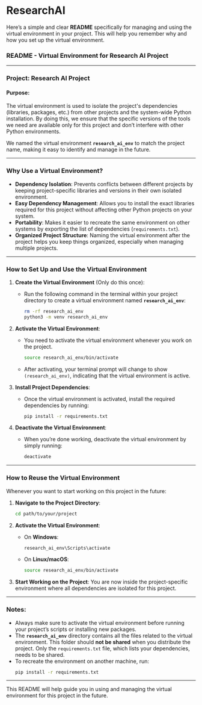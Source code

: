 # ResearchAI


Here’s a simple and clear **README** specifically for managing and using the virtual environment in your project. This will help you remember why and how you set up the virtual environment.

### **README - Virtual Environment for Research AI Project**

---

### Project: **Research AI Project**

#### Purpose:
The virtual environment is used to isolate the project's dependencies (libraries, packages, etc.) from other projects and the system-wide Python installation. By doing this, we ensure that the specific versions of the tools we need are available only for this project and don’t interfere with other Python environments.

We named the virtual environment **`research_ai_env`** to match the project name, making it easy to identify and manage in the future.

---

### Why Use a Virtual Environment?

- **Dependency Isolation**: Prevents conflicts between different projects by keeping project-specific libraries and versions in their own isolated environment.
- **Easy Dependency Management**: Allows you to install the exact libraries required for this project without affecting other Python projects on your system.
- **Portability**: Makes it easier to recreate the same environment on other systems by exporting the list of dependencies (`requirements.txt`).
- **Organized Project Structure**: Naming the virtual environment after the project helps you keep things organized, especially when managing multiple projects.

---

### How to Set Up and Use the Virtual Environment

1. **Create the Virtual Environment** (Only do this once):
   - Run the following command in the terminal within your project directory to create a virtual environment named **`research_ai_env`**:
     ```bash
     rm -rf research_ai_env
     python3 -m venv research_ai_env
     ```

2. **Activate the Virtual Environment**:
   - You need to activate the virtual environment whenever you work on the project.

     ```bash
     source research_ai_env/bin/activate
     ```

   - After activating, your terminal prompt will change to show `(research_ai_env)`, indicating that the virtual environment is active.

3. **Install Project Dependencies**:
   - Once the virtual environment is activated, install the required dependencies by running:
     ```bash
     pip install -r requirements.txt
     ```

4. **Deactivate the Virtual Environment**:
   - When you’re done working, deactivate the virtual environment by simply running:
     ```bash
     deactivate
     ```

---

### How to Reuse the Virtual Environment

Whenever you want to start working on this project in the future:

1. **Navigate to the Project Directory**:
   ```bash
   cd path/to/your/project
   ```

2. **Activate the Virtual Environment**:
   - On **Windows**:
     ```bash
     research_ai_env\Scripts\activate
     ```

   - On **Linux/macOS**:
     ```bash
     source research_ai_env/bin/activate
     ```

3. **Start Working on the Project**:
   You are now inside the project-specific environment where all dependencies are isolated for this project.

---

### Notes:

- Always make sure to activate the virtual environment before running your project’s scripts or installing new packages.
- The **`research_ai_env`** directory contains all the files related to the virtual environment. This folder should **not be shared** when you distribute the project. Only the `requirements.txt` file, which lists your dependencies, needs to be shared.
- To recreate the environment on another machine, run:
  ```bash
  pip install -r requirements.txt
  ```

---

This README will help guide you in using and managing the virtual environment for this project in the future.